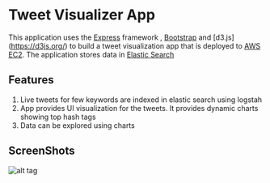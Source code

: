 # Tweet Visualizer App

This application uses the [Express](https://expressjs.com/) framework , [Bootstrap](http://getbootstrap.com/) and [d3.js] (https://d3js.org/) to build a tweet visualization app that is deployed to [AWS EC2](http://aws.amazon.com). The application stores data in [Elastic Search](http://aws.amazon.com/elasticsearch/)

## Features
1. Live tweets for few keywords are indexed in elastic search using logstah
2. App provides UI visualization for the tweets. It provides dynamic charts showing top hash tags
3. Data can be explored using charts

## ScreenShots
![alt tag](https://cloud.githubusercontent.com/assets/23145157/23626565/564f8c76-027b-11e7-8cf0-79c718b94ee3.png)
